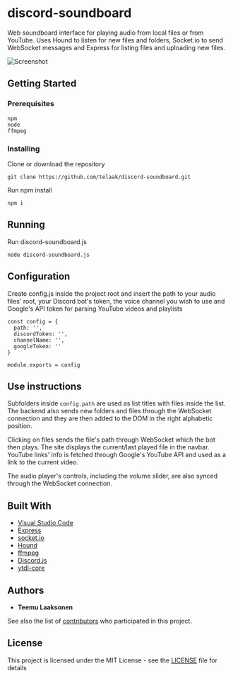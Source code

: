 # discord-soundboard

Web soundboard interface for playing audio from local files or from YouTube. Uses Hound to listen for new files and folders, Socket.io to send WebSocket messages and Express for listing files and uploading new files.

![Screenshot](https://laaksonen.eu/soundboard.png)

## Getting Started

### Prerequisites

```
npm
node
ffmpeg
```

### Installing

Clone or download the repository

```
git clone https://github.com/telaak/discord-soundboard.git
```

Run npm install

```
npm i
```

## Running

Run discord-soundboard.js

```
node discord-soundboard.js
```

## Configuration

Create config.js inside the project root and insert the path to your audio files' root, your Discord bot's token, the voice channel you wish to use and Google's API token for parsing YouTube videos and playlists

```
const config = {
  path: '',
  discordToken: '',
  channelName: '',
  googleToken: ''
}

module.exports = config
```

## Use instructions

Subfolders inside `config.path` are used as list titles with files inside the list. The backend also sends new folders and files through the WebSocket connection and they are then added to the DOM in the right alphabetic position.

Clicking on files sends the file's path through WebSocket which the bot then plays. The site displays the current/last played file in the navbar. YouTube links' info is fetched through Google's YouTube API and used as a link to the current video.

The audio player's controls, including the volume slider, are also synced through the WebSocket connection.

## Built With

* [Visual Studio Code](https://expressjs.com/)
* [Express](https://github.com/react-community/create-react-native-app)
* [socket.io](https://socket.io/)
* [Hound](https://github.com/gforceg/node-hound)
* [ffmpeg](https://www.ffmpeg.org/)
* [Discord.js](https://discord.js.org/#/)
* [ytdl-core](https://github.com/fent/node-ytdl-core)

## Authors

* **Teemu Laaksonen**

See also the list of [contributors](https://github.com/telaak/discord-soundboard/contributors) who participated in this project.

## License

This project is licensed under the MIT License - see the [LICENSE](LICENSE) file for details
